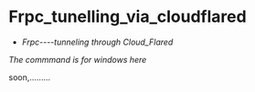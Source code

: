 # Frpc_tunelling_via_cloudflared

 - *Frpc----tunneling through               Cloud_Flared*

 *The commmand is for windows here*

soon,.........
